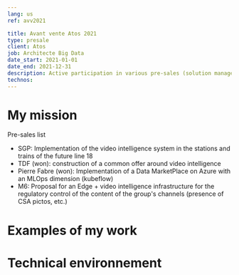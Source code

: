 ```yaml
---
lang: us
ref: avv2021

title: Avant vente Atos 2021
type: presale
client: Atos
job: Architecte Big Data 
date_start: 2021-01-01
date_end: 2021-12-31
description: Active participation in various pre-sales (solution manager)
technos:
---
```

# My mission

Pre-sales list
- SGP: Implementation of the video intelligence system in the stations and trains of the future line 18
- TDF (won): construction of a common offer around video intelligence
- Pierre Fabre (won): Implementation of a Data MarketPlace on Azure with an MLOps dimension (kubeflow)
- M6: Proposal for an Edge + video intelligence infrastructure for the regulatory control of the content of the group's channels (presence of CSA pictos, etc.)

# Examples of my work

# Technical environnement